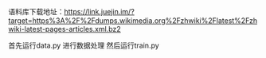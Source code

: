 语料库下载地址：https://link.juejin.im/?target=https%3A%2F%2Fdumps.wikimedia.org%2Fzhwiki%2Flatest%2Fzhwiki-latest-pages-articles.xml.bz2

首先运行data.py 进行数据处理
然后运行train.py
